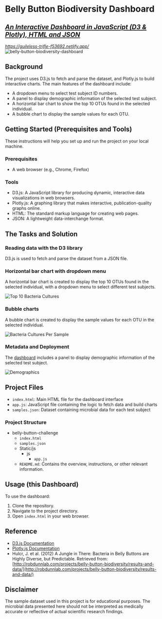 # Belly Button Biodiversity Dashboard

## [*An Interactive Dashboard in JavaScript (D3 & Plotly), HTML and JSON*](https://guileless-trifle-f53692.netlify.app/)

*https://guileless-trifle-f53692.netlify.app/* ![belly-button-biodiversity-dashboard](https://github.com/onemanlutta/belly-button-challenge/assets/118937365/b8490fb9-bc83-4bd5-bbe6-d97712866926)



## Background

The project uses D3.js to fetch and parse the dataset, and Plotly.js to build interactive charts. The main features of the dashboard include:
- A dropdown menu to select test subject ID numbers.
- A panel to display demographic information of the selected test subject.
- A horizontal bar chart to show the top 10 OTUs found in the selected individual.
- A bubble chart to display the sample values for each OTU.

## Getting Started (Prerequisites and Tools)

These instructions will help you set up and run the project on your local machine.

### Prerequisites

- A web browser (e.g., Chrome, Firefox)

### Tools

- D3.js: A JavaScript library for producing dynamic, interactive data visualizations in web browsers.
- Plotly.js: A graphing library that makes interactive, publication-quality graphs online.
- HTML: The standard markup language for creating web pages.
- JSON: A lightweight data-interchange format.

## The Tasks and Solution

### Reading data with the D3 library
D3.js is used to fetch and parse the dataset from a JSON file.

### Horizontal bar chart with dropdown menu
A horizontal bar chart is created to display the top 10 OTUs found in the selected individual, with a dropdown menu to select different test subjects.

![Top 10 Bacteria Cultures](https://github.com/onemanlutta/belly-button-challenge/assets/118937365/19d33dbb-1bc6-4cc7-aa49-ffc427563834)


### Bubble charts
A bubble chart is created to display the sample values for each OTU in the selected individual.

![Bacteria Cultures Per Sample](https://github.com/onemanlutta/belly-button-challenge/assets/118937365/9316aeb6-667c-43db-9ce6-40a63259004a)


### Metadata and Deployment
The [dashboard](https://guileless-trifle-f53692.netlify.app/) includes a panel to display demographic information of the selected test subject.

![Demographics](https://github.com/onemanlutta/belly-button-challenge/assets/118937365/540d145c-8867-4b13-93e5-5ba12fa7d59e)


## Project Files
- `index.html`: Main HTML file for the dashboard interface
- `app.js`: JavaScript file containing the logic to fetch data and build charts
- `samples.json`: Dataset containing microbial data for each test subject

### Project Structure

- belly-button-challenge   
  - `index.html`
  - `samples.json`
  - Static/js
    - js
      - `app.js`
  - `README.md`: Contains the overview, instructions, or other relevant information.


## Usage (this Dashboard)

To use the dashboard:
1. Clone the repository.
2. Navigate to the project directory.
3. Open `index.html` in your web browser.

## Reference

- [D3.js Documentation](https://d3js.org/)
- [Plotly.js Documentation](https://plotly.com/javascript/)
- Hulcr, J. et al. (2012) A Jungle in There: Bacteria in Belly Buttons are Highly Diverse, but Predictable. Retrieved from: [http://robdunnlab.com/projects/belly-button-biodiversity/results-and-data/](http://robdunnlab.com/projects/belly-button-biodiversity/results-and-data/)

## Disclaimer

The sample dataset used in this project is for educational purposes. The microbial data presented here should not be interpreted as medically accurate or reflective of actual scientific research findings.
